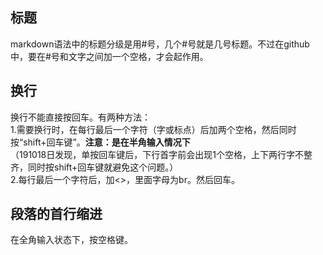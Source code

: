 ## 标题  
markdown语法中的标题分级是用#号，几个#号就是几号标题。不过在github中，要在#号和文字之间加一个空格，才会起作用。  
## 换行  
换行不能直接按回车。有两种方法：  
1.需要换行时，在每行最后一个字符（字或标点）后加两个空格，然后同时按“shift+回车键”。**注意：是在半角输入情况下**  
（191018日发现，单按回车键后，下行首字前会出现1个空格，上下两行字不整齐，同时按shift+回车键就避免这个问题。）  
2.每行最后一个字符后，加<>，里面字母为br。然后回车。<br>  
## 段落的首行缩进  
在全角输入状态下，按空格键。
